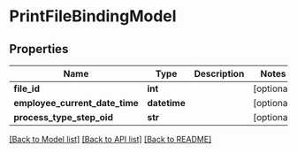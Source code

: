 # PrintFileBindingModel

## Properties
Name | Type | Description | Notes
------------ | ------------- | ------------- | -------------
**file_id** | **int** |  | [optional] 
**employee_current_date_time** | **datetime** |  | [optional] 
**process_type_step_oid** | **str** |  | [optional] 

[[Back to Model list]](../README.md#documentation-for-models) [[Back to API list]](../README.md#documentation-for-api-endpoints) [[Back to README]](../README.md)


